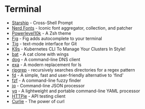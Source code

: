 # Terminal

- [Starship](https://starship.rs/) - Cross-Shell Prompt
- [Nerd Fonts](https://www.nerdfonts.com/) - Iconic font aggregator, collection, and patcher
- [Powerlevel10k](https://github.com/romkatv/powerlevel10k) - A Zsh theme
- [Fig](https://fig.io/) - Fig adds autocomplete to your terminal
- [Tig](https://jonas.github.io/tig/) - text-mode interface for Git
- [K9s](https://k9scli.io/) - Kubernetes CLI To Manage Your Clusters In Style!
- [bat](https://github.com/sharkdp/bat) - A cat clone with wings
- [dog](https://dns.lookup.dog/) - A command-line DNS client
- [exa](https://the.exa.website/) - A modern replacement for ls
- [ripgrep](https://github.com/BurntSushi/ripgrep) - recursively searches directories for a regex pattern
- [fd](https://github.com/sharkdp/fd) - A simple, fast and user-friendly alternative to 'find'
- [fzf](https://github.com/junegunn/fzf) - A command-line fuzzy finder
- [jq](https://stedolan.github.io/jq/) - Command-line JSON processor
- [yq](https://mikefarah.gitbook.io/yq/) - A lightweight and portable command-line YAML processor
- [HTTPie](https://httpie.io/) - API testing client
- [Curlie](https://curlie.io/) - The power of curl
